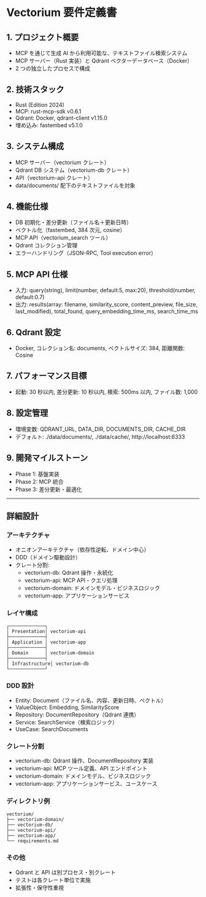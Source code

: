 # Vectorium 要件定義書

## 1. プロジェクト概要

- MCP を通じて生成 AI から利用可能な、テキストファイル検索システム
- MCP サーバー（Rust 実装）と Qdrant ベクターデータベース（Docker）
- 2 つの独立したプロセスで構成

## 2. 技術スタック

- Rust (Edition 2024)
- MCP: rust-mcp-sdk v0.6.1
- Qdrant: Docker, qdrant-client v1.15.0
- 埋め込み: fastembed v5.1.0

## 3. システム構成

- MCP サーバー（vectorium クレート）
- Qdrant DB システム（vectorium-db クレート）
- API（vectorium-api クレート）
- data/documents/ 配下のテキストファイルを対象

## 4. 機能仕様

- DB 初期化・差分更新（ファイル名＋更新日時）
- ベクトル化（fastembed, 384 次元, cosine）
- MCP API（vectorium_search ツール）
- Qdrant コレクション管理
- エラーハンドリング（JSON-RPC, Tool execution error）

## 5. MCP API 仕様

- 入力: query(string), limit(number, default:5, max:20), threshold(number, default:0.7)
- 出力: results(array: filename, similarity_score, content_preview, file_size, last_modified), total_found, query_embedding_time_ms, search_time_ms

## 6. Qdrant 設定

- Docker, コレクション名: documents, ベクトルサイズ: 384, 距離関数: Cosine

## 7. パフォーマンス目標

- 起動: 30 秒以内, 差分更新: 10 秒以内, 検索: 500ms 以内, ファイル数: 1,000

## 8. 設定管理

- 環境変数: QDRANT_URL, DATA_DIR, DOCUMENTS_DIR, CACHE_DIR
- デフォルト: ./data/documents/, ./data/cache/, http://localhost:6333

## 9. 開発マイルストーン

- Phase 1: 基盤実装
- Phase 2: MCP 統合
- Phase 3: 差分更新・最適化

---

## 詳細設計

### アーキテクチャ

- オニオンアーキテクチャ（依存性逆転、ドメイン中心）
- DDD（ドメイン駆動設計）
- クレート分割:
  - vectorium-db: Qdrant 操作・永続化
  - vectorium-api: MCP API・クエリ処理
  - vectorium-domain: ドメインモデル・ビジネスロジック
  - vectorium-app: アプリケーションサービス

### レイヤ構成

```
┌─────────────┐
│ Presentation│ vectorium-api
├─────────────┤
│ Application │ vectorium-app
├─────────────┤
│ Domain      │ vectorium-domain
├─────────────┤
│ Infrastructure│ vectorium-db
└─────────────┘
```

### DDD 設計

- Entity: Document（ファイル名、内容、更新日時、ベクトル）
- ValueObject: Embedding, SimilarityScore
- Repository: DocumentRepository（Qdrant 連携）
- Service: SearchService（検索ロジック）
- UseCase: SearchDocuments

### クレート分割

- vectorium-db: Qdrant 操作、DocumentRepository 実装
- vectorium-api: MCP ツール定義、API エンドポイント
- vectorium-domain: ドメインモデル、ビジネスロジック
- vectorium-app: アプリケーションサービス、ユースケース

### ディレクトリ例

```
vectorium/
├── vectorium-domain/
├── vectorium-db/
├── vectorium-api/
├── vectorium-app/
└── requirements.md
```

### その他

- Qdrant と API は別プロセス・別クレート
- テストは各クレート単位で実施
- 拡張性・保守性重視
